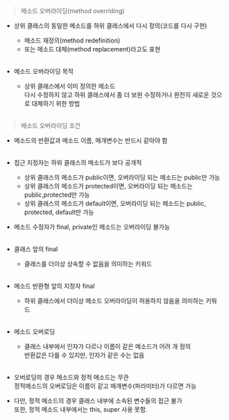 > 메소드 오버라이딩(method overriding)

- 상위 클래스의 동일한 메소드를 하위 클래스에서 다시 정의(코드를 다시 구현)
    - 메소드 재정의(method redefinition)
    - 또는 메소드 대체(method replacement)라고도 표현</br></br>

- 메소드 오버라이딩 목적
    - 상위 클래스에서 이미 정의한 메소드</br> 다시 수정하지 않고 하위 클래스에서 좀 더 보완 수정하거나 완전히 새로운 것으로 대체하기 위한 방법</br></br>

> 메소드 오버라이딩 조건

- 메소드의 반환값과 메소드 이름, 매개변수는 반드시 같아야 함</br></br>

- 접근 지정자는 하위 클래스의 메소드가 보다 공개적
    - 상위 클래스의 메소드가 public이면, 오버라이딩 되는 메소드는 public만 가능
    - 상위 클래스의 메소드가 protected이면, 오버라이딩 되는 메소드는 public,protected만 가능
    - 상위 클래스의 메소드가 default이면, 오버라이딩 되는 메소드는 public, protected, default만 가능
- 메소드 수정자가 final, private인 메소드는 오버라이딩 불가능</br></br>

- 클래스 앞의 final
    - 클래스를 더이상 상속할 수 없음을 의미하는 키워드</br></br>

- 메소드 반환형 앞의 지정자 final
    - 하위 클래스에서 더이상 메소드 오버라이딩이 허용하지 않음을 의미하는 키워드</br></br>

- 메소드 오버로딩
    - 클래스 내부에서 인자가 다르나 이름이 같은 메소드가 어려 개 정의</br>반환값은 다를 수 있지만, 인자가 같은 수는 없음</br></br>

- 오버로딩의 경우 메소드와 정적 메소드는 무관</br>정적메소드의 오버로딩은 이름이 같고 매개변수(파라미터)가 다르면 가능
- 다만, 정적 메소드의 경우 클래스 내부에 소속된 변수들의 접근 불가</br>또한, 정적 메소드 내부에서는 this, super 사용 못함.